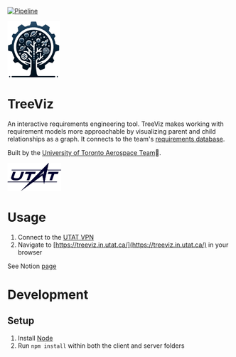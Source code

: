 [![Pipeline](https://github.com/utat-ss/tree-visualizer/actions/workflows/pipeline.yml/badge.svg)](https://github.com/utat-ss/tree-visualizer/actions/workflows/pipeline.yml)

<img src="client/src/assets/treeviz-logo.png" height="128">

# TreeViz
An interactive requirements engineering tool. TreeViz makes working with requirement models more approachable by visualizing parent and child relationships as a graph. It connects to the team's [requirements database](https://www.notion.so/utat-ss/b9c7195bd9fa414a97ee704f503a0e9f?v=0f0b8595c5a943f5b01190c34206415b&pvs=4).

Built by the [University of Toronto Aerospace Team](https://www.utat.ca/space-systems):milky_way:.

<img src="client/src/assets/utat-logo.png" height="64">

# Usage
1. Connect to the [UTAT VPN](https://www.notion.so/utat-ss/OpenVPN-db39f3bb05ab470688e540b9827473f7?pvs=4)
1. Navigate to [https://treeviz.in.utat.ca/](https://treeviz.in.utat.ca/) in your browser

See Notion [page](https://www.notion.so/utat-ss/TreeViz-78c65cf8e7af4b1ba30fc42d1922bc95?pvs=4)

# Development

## Setup
1. Install [Node](https://nodejs.org/en)
1. Run `npm install` within both the client and server folders
